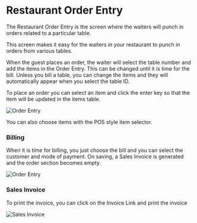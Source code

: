 <!-- add-breadcrumbs -->
# Restaurant Order Entry

The Restaurant Order Entry is the screen where the waiters will punch in orders related to a particular table.

This screen makes it easy for the waiters in your restaurant to punch in orders from various tables.

When the guest places an order, the waiter will select the table number and add the items in the Order Entry. This can be changed until it is time for the bill. Unless you bill a table, you can change the items and they will automatically appear when you select the table ID.

To place an order you can select an item and click the enter key so that the item will be updated in the items table.

<img class="screenshot" alt="Order Entry" src="{{docs_base_url}}/v12/assets/img/restaurant/order-entry.png">

You can also choose items with the POS style item selector.

### Billing

When it is time for billing, you just choose the bill and you can select the customer and mode of payment. On saving, a Sales Invoice is generated and the order section becomes empty.

<img class="screenshot" alt="Order Entry" src="{{docs_base_url}}/v12/assets/img/restaurant/order-entry-bill.png">

### Sales Invoice

To print the invoice, you can click on the Invoice Link and print the invoice

<img class="screenshot" alt="Sales Invoice" src="{{docs_base_url}}/v12/assets/img/restaurant/restaurant-invoice.png">

